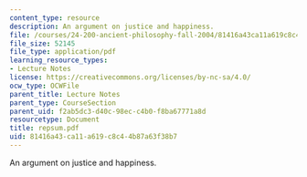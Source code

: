 ```yaml
---
content_type: resource
description: An argument on justice and happiness.
file: /courses/24-200-ancient-philosophy-fall-2004/81416a43ca11a619c8c44b87a63f38b7_repsum.pdf
file_size: 52145
file_type: application/pdf
learning_resource_types:
- Lecture Notes
license: https://creativecommons.org/licenses/by-nc-sa/4.0/
ocw_type: OCWFile
parent_title: Lecture Notes
parent_type: CourseSection
parent_uid: f2ab5dc3-d40c-98ec-c4b0-f8ba67771a8d
resourcetype: Document
title: repsum.pdf
uid: 81416a43-ca11-a619-c8c4-4b87a63f38b7
---
```

An argument on justice and happiness.